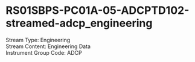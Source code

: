 # RS01SBPS-PC01A-05-ADCPTD102-streamed-adcp_engineering

Stream Type: Engineering<br>
Stream Content: Engineering Data<br>
Instrument Group Code: ADCP<br>
